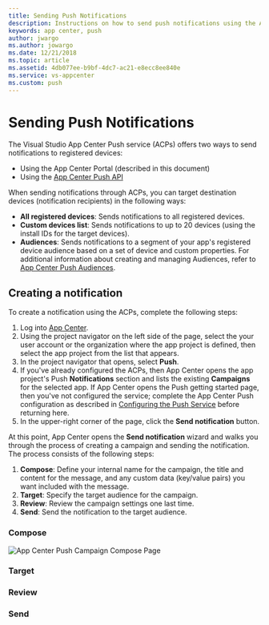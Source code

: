 ```yaml
---
title: Sending Push Notifications
description: Instructions on how to send push notifications using the App Center portal.
keywords: app center, push
author: jwargo
ms.author: jowargo
ms.date: 12/21/2018
ms.topic: article
ms.assetid: 4db077ee-b9bf-4dc7-ac21-e8ecc8ee840e
ms.service: vs-appcenter
ms.custom: push
---
```


# Sending Push Notifications

The Visual Studio App Center Push service (ACPs) offers two ways to send notifications to registered devices:

+ Using the App Center Portal (described in this document)
+ Using the [App Center Push API](~/push/rest-api.md)

When sending notifications through ACPs, you can target destination devices (notification recipients) in the following ways:

+ **All registered devices**: Sends notifications to all registered devices.
+ **Custom devices list**: Sends notifications to up to 20 devices (using the install IDs for the target devices).
+ **Audiences**: Sends notifications to a segment of your app's registered device audience based on a set of device and custom properties. For additional information about creating and managing Audiences, refer to [App Center Push Audiences](~/push/audiences.md).

## Creating a notification

To create a notification using the ACPs, complete the following steps:

1. Log into [App Center](https://appcenter.ms).
2. Using the project navigator on the left side of the page, select the your user account or the organization where the app project is defined, then select the app project from the list that appears.
3. In the project navigator that opens, select **Push**.
4. If you've already configured the ACPs, then App Center opens the app project's Push **Notifications** section and lists the existing **Campaigns** for the selected app. If App Center opens the Push getting started page, then you've not configured the service; complete the App Center Push configuration as described in [Configuring the Push Service](~/push/service-config.md) before returning here.
5. In the upper-right corner of the page, click the **Send notification** button.

At this point, App Center opens the **Send notification** wizard and walks you through the process of creating a campaign and sending the notification. The process consists of the following steps:

1. **Compose**: Define your internal name for the campaign, the title and content for the message, and any custom data (key/value pairs) you want included with the message.
2. **Target**: Specify the target audience for the campaign.
3. **Review**: Review the campaign settings one last time.
4. **Send**: Send the notification to the target audience.

### Compose


![App Center Push Campaign Compose Page](~/push/images/campaign-compose.png)

### Target


### Review


### Send


